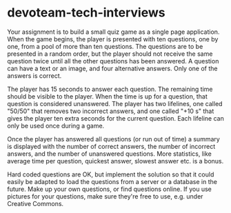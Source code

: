 # devoteam-tech-interviews

Your assignment is to build a small quiz game as a single page application. When the game begins, the player is presented with ten questions, one by one, from a pool of more than ten questions. The questions are to be presented in a random order, but the player should not receive the same question twice until all the other questions has been answered. A question can have a text or an image, and four alternative answers. Only one of the answers is correct.

The player has 15 seconds to answer each question. The remaining time should be visible to the player. When the time is up for a question, that question is considered unanswered. The player has two lifelines, one called "50/50" that removes two incorrect answers, and one called "+10 s" that gives the player ten extra seconds for the current question. Each lifeline can only be used once during a game.

Once the player has answered all questions (or run out of time) a summary is displayed with the number of correct answers, the number of incorrect answers, and the number of unanswered questions. More statistics, like average time per question, quickest answer, slowest answer etc. is a bonus.

Hard coded questions are OK, but implement the solution so that it could easily be adapted to load the questions from a server or a database in the future. Make up your own questions, or find questions online. If you use pictures for your questions, make sure they're free to use, e.g. under Creative Commons.
